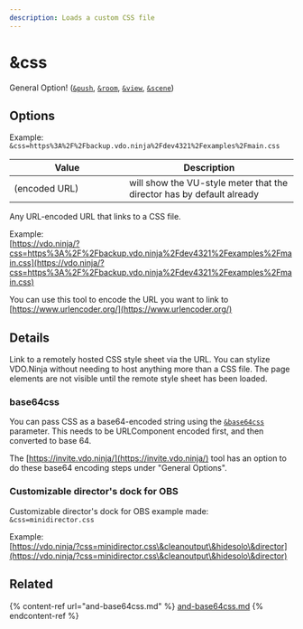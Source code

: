 ```yaml
---
description: Loads a custom CSS file
---
```


# \&css

General Option! ([`&push`](../../source-settings/push.md), [`&room`](../../general-settings/room.md), [`&view`](../view-parameters/view.md), [`&scene`](../view-parameters/scene.md))

## Options

Example: `&css=https%3A%2F%2Fbackup.vdo.ninja%2Fdev4321%2Fexamples%2Fmain.css`

<table><thead><tr><th width="188.55474452554745">Value</th><th>Description</th></tr></thead><tbody><tr><td>(encoded URL)</td><td>will show the VU-style meter that the director has by default already</td></tr></tbody></table>

Any URL-encoded URL that links to a CSS file.

Example:\
[https://vdo.ninja/?css=https%3A%2F%2Fbackup.vdo.ninja%2Fdev4321%2Fexamples%2Fmain.css](https://vdo.ninja/?css=https%3A%2F%2Fbackup.vdo.ninja%2Fdev4321%2Fexamples%2Fmain.css)

You can use this tool to encode the URL you want to link to\
[https://www.urlencoder.org/](https://www.urlencoder.org/)

## Details

Link to a remotely hosted CSS style sheet via the URL. You can stylize VDO.Ninja without needing to host anything more than a CSS file. The page elements are not visible until the remote style sheet has been loaded.

### base64css

You can pass CSS as a base64-encoded string using the [`&base64css`](and-base64css.md) parameter. This needs to be URLComponent encoded first, and then converted to base 64.&#x20;

The [https://invite.vdo.ninja/](https://invite.vdo.ninja/) tool has an option to do these base64 encoding steps under "General Options".

### Customizable director's dock for OBS

Customizable director's dock for OBS example made:\
`&css=minidirector.css`

Example:\
[https://vdo.ninja/?css=minidirector.css\&cleanoutput\&hidesolo\&director](https://vdo.ninja/?css=minidirector.css\&cleanoutput\&hidesolo\&director)

## Related

{% content-ref url="and-base64css.md" %}
[and-base64css.md](and-base64css.md)
{% endcontent-ref %}
